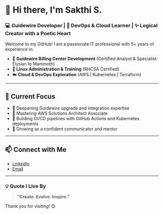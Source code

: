 # 👋 Hi there, I'm Sakthi S.

### 💻 Guidewire Developer | 🚀 DevOps & Cloud Learner | ✨ Logical Creator with a Poetic Heart

Welcome to my GitHub! I am a passionate IT professional with 5+ years of experience in:

- 🏢 **Guidewire Billing Center Development** (Certified Analyst & Specialist: Elysian to Mammoth)
- 🐧 **Linux Administration & Training** (RHCSA Certified)
- ☁️ **Cloud & DevOps Exploration** (AWS | Kubernetes | Terraform)

---

## 🌟 **Current Focus**

- 🔷 Deepening Guidewire upgrade and integration expertise
- 🔷 Mastering AWS Solutions Architect Associate
- 🔷 Building CI/CD pipelines with GitHub Actions and Kubernetes deployments
- 🔷 Growing as a confident communicator and mentor

---

## 📫 **Connect with Me**

- [LinkedIn](www.linkedin.com/in/sakthi-s99) <!-- Replace with your LinkedIn URL -->
- [Email](sakthivel.selvakuamra@gmail.com) <!-- Replace with your email -->

---

### 💡 **Quote I Live By**
> **“Create. Evolve. Inspire.”**

Thank you for visiting! 😊

